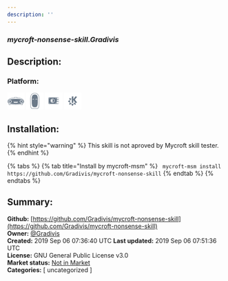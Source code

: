 ```yaml
---
description: ''
---
```


### _mycroft-nonsense-skill.Gradivis_  
## Description:  
  
  
  
### Platform:  
 ![Mark I](../.gitbook/assets/mark-1-icon.png)  ![Mark II](../.gitbook/assets/mark-2-icon.png)  ![Picroft](../.gitbook/assets/picroft-icon.png)  ![plasmoid](../.gitbook/assets/kde.png)   
## Installation:  
{% hint style="warning" %}
This skill is not aproved by Mycroft skill tester.
{% endhint %}
    
{% tabs %}
{% tab title="Install by mycroft-msm" %}
``` mycroft-msm install https://github.com/Gradivis/mycroft-nonsense-skill```
{% endtab %}
  {% endtabs %}
    
## Summary:  
**Github:** [https://github.com/Gradivis/mycroft-nonsense-skill](https://github.com/Gradivis/mycroft-nonsense-skill)  
**Owner:** [@Gradivis](https://github.com/Gradivis)  
**Created:** 2019 Sep 06 07:36:40 UTC  **Last updated:** 2019 Sep 06 07:51:36 UTC  
**License:** GNU General Public License v3.0  
**Market status:** [Not in Market](https://market.mycroft.ai/skill/)  
**Categories:** [ uncategorized ]   
